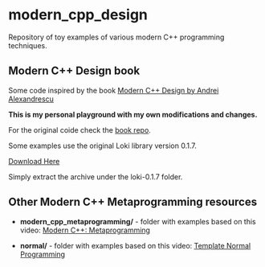 # modern_cpp_design

Repository of toy examples of various modern C++ programming techniques.

## Modern C++ Design book

Some code inspired by the book [Modern C++ Design by Andrei Alexandrescu](https://www.amazon.com/Modern-Design-Generic-Programming-Patterns/dp/0201704315)


**This is my personal playground with my own modifications and changes.**


For the original coide check the [book repo](https://sourceforge.net/projects/loki-lib/files/Source%20Code/Modern%20C%2B%2B%20Design/).


Some examples use the original Loki library version 0.1.7.


[Download Here](https://sourceforge.net/projects/loki-lib/)


Simply extract the archive under the loki-0.1.7 folder.



## Other Modern C++ Metaprogramming resources


- **modern_cpp_metaprogramming/** - folder with examples based on this video: [Modern C++: Metaprogramming](https://youtu.be/JSR8YBhW_uM)

- **normal/** - folder with examples based on this video: [Template Normal Programming](https://www.youtube.com/watch?v=vwrXHznaYLA)


